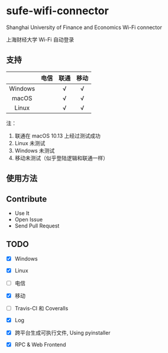 # sufe-wifi-connector
Shanghai University of Finance and Economics Wi-Fi connector

上海财经大学 Wi-Fi 自动登录

## 支持

|  | 电信 | 联通 | 移动 |
| :-: | :-: | :-: | :-: |
| Windows |  | √ | √ |
| macOS |  | √ | √ |
| Linux |  | √ | √ |


注：

1. 联通在 macOS 10.13 上经过测试成功
2. Linux 未测试
3. Windows 未测试
4. 移动未测试（似乎登陆逻辑和联通一样）

## 使用方法



## Contribute

* Use It
* Open Issue
* Send Pull Request

## TODO

* [x] Windows
* [x] Linux
* [ ] 电信
* [x] 移动
* [ ] Travis-CI 和 Coveralls
* [x] Log
* [x] 跨平台生成可执行文件, Using pyinstaller
* [x] RPC & Web Frontend

